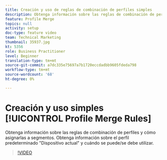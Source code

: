 ```yaml
---
title: Creación y uso de reglas de combinación de perfiles simples
description: Obtenga información sobre las reglas de combinación de perfiles y cómo asignarlas a segmentos. Obtenga información sobre el perfil predeterminado "Dispositivo actual" y cuándo se puede/se debe utilizar.
feature: Profile Merge
topics: null
activity: setup
doc-type: feature video
team: Technical Marketing
thumbnail: 35937.jpg
kt: 5356
role: Business Practitioner
level: Beginner
translation-type: tm+mt
source-git-commit: a7dc335e75697a7b1720eccdadbb9605fdeda798
workflow-type: tm+mt
source-wordcount: '68'
ht-degree: 0%

---
```



# Creación y uso simples [!UICONTROL Profile Merge Rules]

Obtenga información sobre las reglas de combinación de perfiles y cómo asignarlas a segmentos. Obtenga información sobre el perfil predeterminado &quot;Dispositivo actual&quot; y cuándo se puede/se debe utilizar.

>[!VIDEO](https://video.tv.adobe.com/v/35937/?quality=12&learn=on)

